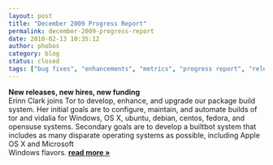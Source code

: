 ```yaml
---
layout: post
title: "December 2009 Progress Report"
permalink: december-2009-progress-report
date: 2010-02-13 10:35:12
author: phobos
category: blog
status: closed
tags: ["bug fixes", "enhancements", "metrics", "progress report", "releases", "translations"]
---
```


**New releases, new hires, new funding**  
 Erinn Clark joins Tor to develop, enhance, and upgrade our package build system. Her initial goals are to configure, maintain, and automate builds of tor and vidalia for Windows, OS X, ubuntu, debian, centos, fedora, and opensuse systems. Secondary goals are to develop a builtbot system that includes as many disparate operating systems as possible, including Apple OS X and Microsoft  
 Windows flavors. [**read more »**](https://blog.torproject.org/blog/december-2009-progress-report)
